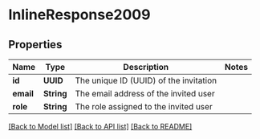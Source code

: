 # InlineResponse2009

## Properties
Name | Type | Description | Notes
------------ | ------------- | ------------- | -------------
**id** | **UUID** | The unique ID (UUID) of the invitation | 
**email** | **String** | The email address of the invited user | 
**role** | **String** | The role assigned to the invited user | 

[[Back to Model list]](../README.md#documentation-for-models) [[Back to API list]](../README.md#documentation-for-api-endpoints) [[Back to README]](../README.md)


